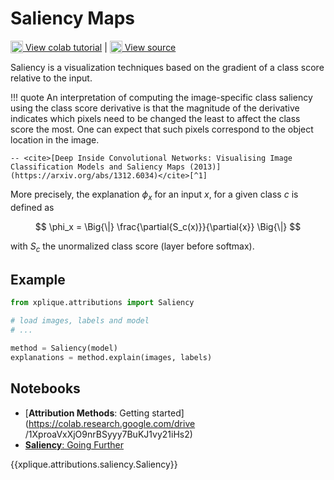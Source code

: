 # Saliency Maps

<sub><img src="https://upload.wikimedia.org/wikipedia/commons/d/d0/Google_Colaboratory_SVG_Logo.svg" width="20"></sub>[ View colab tutorial](https://colab.research.google.com/drive/19eB3uwAtCKZgkoWtMzrF0LTJ-htF_KE7?authuser=1) | <sub><img src="https://github.githubassets.com/images/modules/logos_page/GitHub-Mark.png" width="20"></sub>[ View source](https://github.com/deel-ai/xplique/blob/master/xplique/attributions/saliency.py)

Saliency is a visualization techniques based on the gradient of a class score relative to the
input.

!!! quote
    An interpretation of computing the image-specific class saliency using the class score derivative
    is that the magnitude of the derivative indicates which pixels need to be changed the least
    to affect the class score the most. One can expect that such pixels correspond to the object location
    in the image.

    -- <cite>[Deep Inside Convolutional Networks: Visualising Image Classification Models and Saliency Maps (2013)](https://arxiv.org/abs/1312.6034)</cite>[^1]

More precisely, the explanation $\phi_x$ for an input $x$, for a given class $c$ is defined as

$$ \phi_x = \Big{\|} \frac{\partial{S_c(x)}}{\partial{x}} \Big{\|} $$

with $S_c$ the unormalized class score (layer before softmax).

## Example

```python
from xplique.attributions import Saliency

# load images, labels and model
# ...

method = Saliency(model)
explanations = method.explain(images, labels)
```

## Notebooks

- [**Attribution Methods**: Getting started](https://colab.research.google.com/drive
/1XproaVxXjO9nrBSyyy7BuKJ1vy21iHs2)
- [**Saliency**: Going Further](https://colab.research.google.com/drive/19eB3uwAtCKZgkoWtMzrF0LTJ-htF_KE7?authuser=1)


{{xplique.attributions.saliency.Saliency}}

[^1]:[Deep Inside Convolutional Networks: Visualising Image Classification Models and Saliency Maps](https://arxiv.org/abs/1312.6034)

